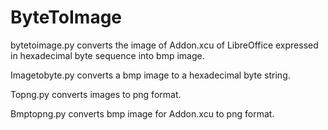 # ByteToImage

bytetoimage.py converts the image of Addon.xcu of LibreOffice expressed in hexadecimal byte sequence into bmp image.

Imagetobyte.py converts a bmp image to a hexadecimal byte string.

Topng.py converts images to png format.

Bmptopng.py converts bmp image for Addon.xcu to png format.
